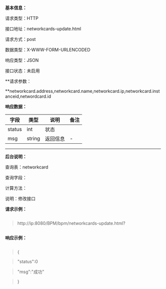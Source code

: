 **基本信息：**

请求类型：HTTP

接口地址：networkcards-update.html

请求方式：post

数据类型：X-WWW-FORM-URLENCODED

响应类型：JSON

接口状态：未启用

**请求参数：

**networkcard.address,networkcard.name,networkcard.ip,networkcard.instanceid,networdcard.id

**响应数据：**

| **字段** | **类型** | **说明** | **备注** |
| --- | --- | --- | --- |
| status | int | 状态 | |
| msg | string | 返回信息 | - |

---

**后台说明：**

查询表：networkcard

查询字段：

计算方法：

说明：修改接口

**请求示例：**

> ```js

> http://ip:8080/BPM/bpm/networkcards-update.html?

> ```

**响应示例：**

> ```js

> {

> "status":0

> "msg":"成功"

> }



> ```
